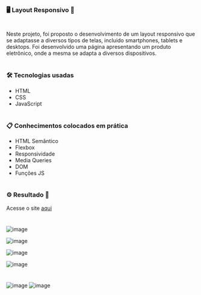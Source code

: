 ### 🖥 Layout Responsivo 📱

#
Neste projeto, foi proposto o desenvolvimento de um layout responsivo que se adaptasse a diversos tipos de telas, incluido smartphones, tablets e desktops. Foi desenvolvido uma página apresentando um produto eletrônico, onde a mesma se adapta a diversos dispositivos.
#

### 🛠️ Tecnologias usadas

- HTML
- CSS
- JavaScript
#
### 📋 Conhecimentos colocados em prática

- HTML Semântico
- Flexbox
- Responsividade
- Media Queries
- DOM
- Funções JS
#

### ⚙️ Resultado 👀

Acesse o site [aqui](https://anacamorims.github.io/desafio-5-ff-/)

#
![image](https://github.com/anacamorims/desafio-5-ff-/assets/132526900/6eb0e99a-d8ef-4b55-b940-943754040694)

![image](https://github.com/anacamorims/desafio-5-ff-/assets/132526900/93ed39c0-9bfa-4f08-9755-462df27464e8)

![image](https://github.com/anacamorims/desafio-5-ff-/assets/132526900/a18ae26e-d0f5-4b6e-be95-8fbca797f168)

![image](https://github.com/anacamorims/desafio-5-ff-/assets/132526900/374b3896-54e9-40f3-91e6-156a9b34b514)

#
![image](https://github.com/anacamorims/desafio-5-ff-/assets/132526900/0005600c-c6ed-42aa-9499-409f9b3ec1dc)
![image](https://github.com/anacamorims/desafio-5-ff-/assets/132526900/71e3c0cc-0648-4832-bedd-453794c2c01e)





